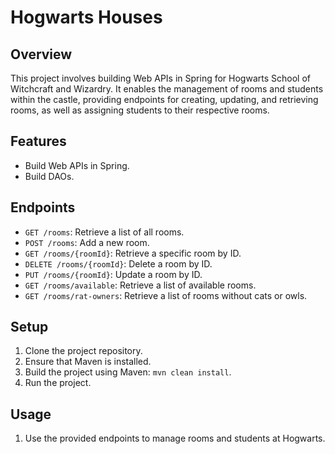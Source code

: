 # Hogwarts Houses

## Overview

This project involves building Web APIs in Spring for Hogwarts School of Witchcraft and Wizardry. It enables the management of rooms and students within the castle, providing endpoints for creating, updating, and retrieving rooms, as well as assigning students to their respective rooms.

## Features

- Build Web APIs in Spring.
- Build DAOs.

## Endpoints

- `GET /rooms`: Retrieve a list of all rooms.
- `POST /rooms`: Add a new room.
- `GET /rooms/{roomId}`: Retrieve a specific room by ID.
- `DELETE /rooms/{roomId}`: Delete a room by ID.
- `PUT /rooms/{roomId}`: Update a room by ID.
- `GET /rooms/available`: Retrieve a list of available rooms.
- `GET /rooms/rat-owners`: Retrieve a list of rooms without cats or owls.

## Setup

1. Clone the project repository.
2. Ensure that Maven is installed.
3. Build the project using Maven: `mvn clean install`.
4. Run the project.

## Usage

1. Use the provided endpoints to manage rooms and students at Hogwarts.

